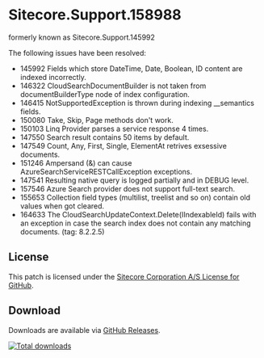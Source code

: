 # Sitecore.Support.158988
formerly known as Sitecore.Support.145992

The following issues have been resolved:

* 145992 Fields which store DateTime, Date, Boolean, ID content are indexed incorrectly.
* 146322 CloudSearchDocumentBuilder is not taken from documentBuilderType node of index configuration.
* 146415 NotSupportedException is thrown during indexing __semantics fields.
* 150080 Take, Skip, Page methods don't work.
* 150103 Linq Provider parses a service response 4 times.
* 147550 Search result contains 50 items by default.
* 147549 Count, Any, First, Single, ElementAt retrives exsessive documents.
* 151246 Ampersand (&) can cause AzureSearchServiceRESTCallException exceptions.
* 147541 Resulting native query is logged partially and in DEBUG level.
* 157546 Azure Search provider does not support full-text search.
* 155653 Collection field types (multilist, treelist and so on) contain old values when got cleared.
* 164633 The CloudSearchUpdateContext.Delete(IIndexableId) fails with an exception in case the search index does not contain any matching documents. (tag: 8.2.2.5)

## License  

This patch is licensed under the [Sitecore Corporation A/S License for GitHub](https://github.com/sitecoresupport/Sitecore.Support.145992/blob/master/LICENSE).  

## Download  

Downloads are available via [GitHub Releases](https://github.com/sitecoresupport/Sitecore.Support.145992/releases).  

[![Total downloads](https://img.shields.io/github/downloads/SitecoreSupport/Sitecore.Support.145992/total.svg)](https://github.com/SitecoreSupport/Sitecore.Support.145992/releases)
